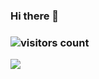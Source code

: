 ### Hi there 👋

### ![visitors count](https://visitors-by-url-pls-dont-use-this-in-your-repo.vercel.app/typistZxd-github-readme)
<img src="https://github-readme-stats.vercel.app/api?username=typistZxd&show_icons=true&icon_color=e9861a&text_color=24292e&bg_color=transparent&hide_title=false?" />

<!--
**typistZxd/typistZxd** is a ✨ _special_ ✨ repository because its `README.md` (this file) appears on your GitHub profile.

Here are some ideas to get you started:

- 🔭 I’m currently working on ...
- 🌱 I’m currently learning ...
- 👯 I’m looking to collaborate on ...
- 🤔 I’m looking for help with ...
- 💬 Ask me about ...
- 📫 How to reach me: ...
- 😄 Pronouns: ...
- ⚡ Fun fact: ...
-->

